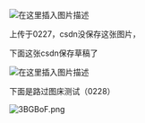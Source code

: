 ![在这里插入图片描述](https://img-blog.csdnimg.cn/20200227223310893.png?x-oss-process=image/watermark,type_ZmFuZ3poZW5naGVpdGk,shadow_10,text_aHR0cHM6Ly9ibG9nLmNzZG4ubmV0L3pzczE5Mg==,size_16,color_FFFFFF,t_70)

上传于0227，csdn没保存这张图片，



下面这张csdn保存草稿了

![在这里插入图片描述](https://img-blog.csdnimg.cn/20200227223451523.png?x-oss-process=image/watermark,type_ZmFuZ3poZW5naGVpdGk,shadow_10,text_aHR0cHM6Ly9ibG9nLmNzZG4ubmV0L3pzczE5Mg==,size_16,color_FFFFFF,t_70)

下面是路过图床测试（0228）

![3BGBoF.png](https://s2.ax1x.com/2020/02/28/3BGBoF.png)









